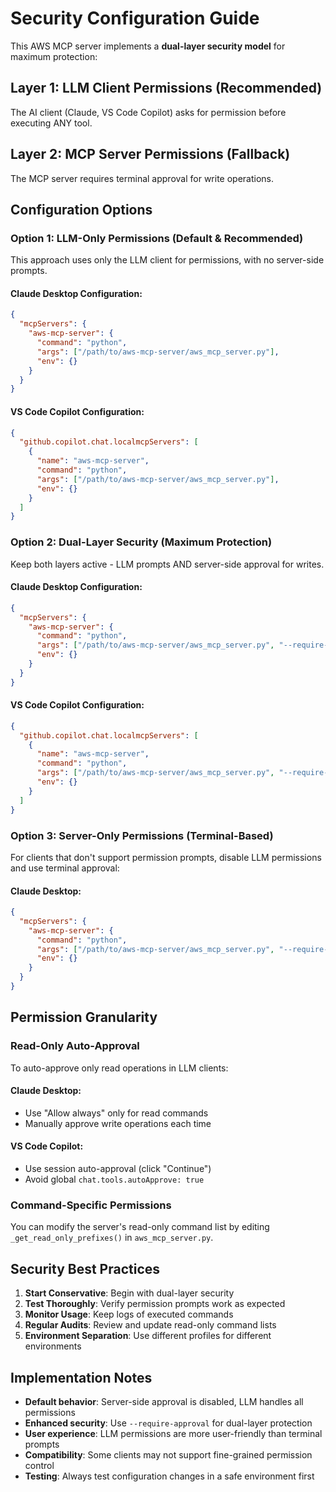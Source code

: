 # Security Configuration Guide

This AWS MCP server implements a **dual-layer security model** for maximum protection:

## Layer 1: LLM Client Permissions (Recommended)
The AI client (Claude, VS Code Copilot) asks for permission before executing ANY tool.

## Layer 2: MCP Server Permissions (Fallback)
The MCP server requires terminal approval for write operations.

## Configuration Options

### Option 1: LLM-Only Permissions (Default & Recommended)

This approach uses only the LLM client for permissions, with no server-side prompts.

#### Claude Desktop Configuration:
```json
{
  "mcpServers": {
    "aws-mcp-server": {
      "command": "python",
      "args": ["/path/to/aws-mcp-server/aws_mcp_server.py"],
      "env": {}
    }
  }
}
```

#### VS Code Copilot Configuration:
```json
{
  "github.copilot.chat.localmcpServers": [
    {
      "name": "aws-mcp-server",
      "command": "python",
      "args": ["/path/to/aws-mcp-server/aws_mcp_server.py"],
      "env": {}
    }
  ]
}
```

### Option 2: Dual-Layer Security (Maximum Protection)

Keep both layers active - LLM prompts AND server-side approval for writes.

#### Claude Desktop Configuration:
```json
{
  "mcpServers": {
    "aws-mcp-server": {
      "command": "python",
      "args": ["/path/to/aws-mcp-server/aws_mcp_server.py", "--require-approval"],
      "env": {}
    }
  }
}
```

#### VS Code Copilot Configuration:
```json
{
  "github.copilot.chat.localmcpServers": [
    {
      "name": "aws-mcp-server",
      "command": "python",
      "args": ["/path/to/aws-mcp-server/aws_mcp_server.py", "--require-approval"],
      "env": {}
    }
  ]
}
```

### Option 3: Server-Only Permissions (Terminal-Based)

For clients that don't support permission prompts, disable LLM permissions and use terminal approval:

#### Claude Desktop:
```json
{
  "mcpServers": {
    "aws-mcp-server": {
      "command": "python",
      "args": ["/path/to/aws-mcp-server/aws_mcp_server.py", "--require-approval", "--dangerously-skip-permissions"],
      "env": {}
    }
  }
}
```

## Permission Granularity

### Read-Only Auto-Approval

To auto-approve only read operations in LLM clients:

#### Claude Desktop:
- Use "Allow always" only for read commands
- Manually approve write operations each time

#### VS Code Copilot:
- Use session auto-approval (click "Continue")
- Avoid global `chat.tools.autoApprove: true`

### Command-Specific Permissions

You can modify the server's read-only command list by editing `_get_read_only_prefixes()` in `aws_mcp_server.py`.

## Security Best Practices

1. **Start Conservative**: Begin with dual-layer security
2. **Test Thoroughly**: Verify permission prompts work as expected
3. **Monitor Usage**: Keep logs of executed commands
4. **Regular Audits**: Review and update read-only command lists
5. **Environment Separation**: Use different profiles for different environments

## Implementation Notes

- **Default behavior**: Server-side approval is disabled, LLM handles all permissions
- **Enhanced security**: Use `--require-approval` for dual-layer protection
- **User experience**: LLM permissions are more user-friendly than terminal prompts
- **Compatibility**: Some clients may not support fine-grained permission control
- **Testing**: Always test configuration changes in a safe environment first